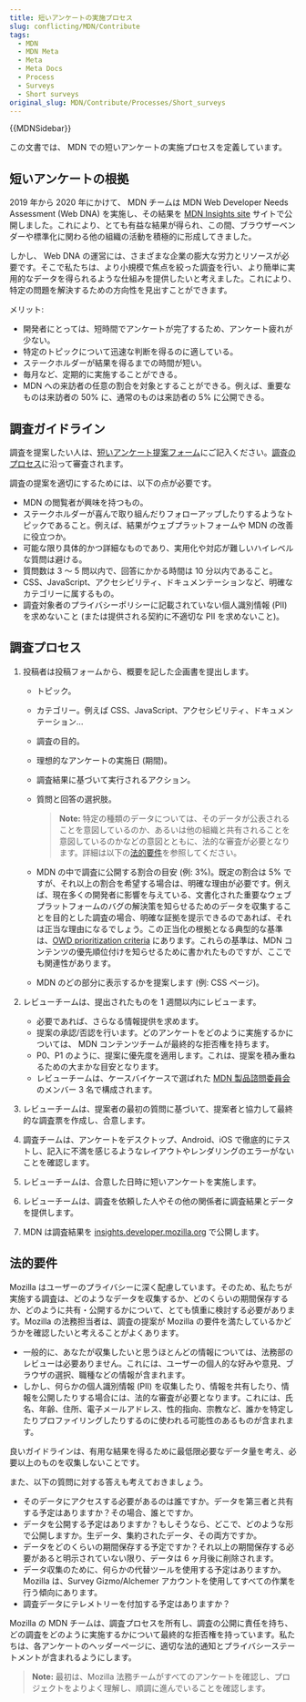 ```yaml
---
title: 短いアンケートの実施プロセス
slug: conflicting/MDN/Contribute
tags:
  - MDN
  - MDN Meta
  - Meta
  - Meta Docs
  - Process
  - Surveys
  - Short surveys
original_slug: MDN/Contribute/Processes/Short_surveys
---
```


{{MDNSidebar}}

この文書では、 MDN での短いアンケートの実施プロセスを定義しています。

## 短いアンケートの根拠

2019 年から 2020 年にかけて、 MDN チームは MDN Web Developer Needs Assessment (Web DNA) を実施し、その結果を [MDN Insights site](https://insights.developer.mozilla.org/) サイトで公開しました。これにより、とても有益な結果が得られ、この間、ブラウザーベンダーや標準化に関わる他の組織の活動を積極的に形成してきました。

しかし、 Web DNA の運営には、さまざまな企業の膨大な労力とリソースが必要です。そこで私たちは、より小規模で焦点を絞った調査を行い、より簡単に実用的なデータを得られるような仕組みを提供したいと考えました。これにより、特定の問題を解決するための方向性を見出すことができます。

メリット:

- 開発者にとっては、短時間でアンケートが完了するため、アンケート疲れが少ない。
- 特定のトピックについて迅速な判断を得るのに適している。
- ステークホルダーが結果を得るまでの時間が短い。
- 毎月など、定期的に実施することができる。
- MDN への来訪者の任意の割合を対象とすることができる。例えば、重要なものは来訪者の 50% に、通常のものは来訪者の 5% に公開できる。

## 調査ガイドライン

調査を提案したい人は、[短いアンケート提案フォーム](https://www.surveygizmo.com/s3/6306724/Short-survey-proposal-form)にご記入ください。[調査のプロセス](#survey_process)に沿って審査されます。

調査の提案を適切にするためには、以下の点が必要です。

- MDN の閲覧者が興味を持つもの。
- ステークホルダーが喜んで取り組んだりフォローアップしたりするようなトピックであること。例えば、結果がウェブプラットフォームや MDN の改善に役立つか。
- 可能な限り具体的かつ詳細なものであり、実用化や対応が難しいハイレベルな質問は避ける。
- 質問数は 3 ～ 5 問以内で、回答にかかる時間は 10 分以内であること。
- CSS、JavaScript、アクセシビリティ、ドキュメンテーションなど、明確なカテゴリーに属するもの。
- 調査対象者のプライバシーポリシーに記載されていない個人識別情報 (PII) を求めないこと (または提供される契約に不適切な PII を求めないこと)。

## 調査プロセス

1.  投稿者は投稿フォームから、概要を記した企画書を提出します。

    - トピック。
    - カテゴリー。例えば CSS、JavaScript、アクセシビリティ、ドキュメンテーション...
    - 調査の目的。
    - 理想的なアンケートの実施日 (期間)。
    - 調査結果に基づいて実行されるアクション。
    - 質問と回答の選択肢。

      > **Note:** 特定の種類のデータについては、そのデータが公表されることを意図しているのか、あるいは他の組織と共有されることを意図しているのかなどの意図とともに、法的な審査が必要となります。詳細は以下の[法的要件](#legal_requirements)を参照してください。

    - MDN の中で調査に公開する割合の目安 (例: 3%)。既定の割合は 5% ですが、それ以上の割合を希望する場合は、明確な理由が必要です。例えば、現在多くの開発者に影響を与えている、文書化された重要なウェブプラットフォームのバグの解決策を知らせるためのデータを収集することを目的とした調査の場合、明確な証拠を提示できるのであれば、それは正当な理由になるでしょう。この正当化の根拠となる典型的な基準は、[OWD prioritization criteria](https://github.com/openwebdocs/project/blob/main/steering-committee/prioritization-criteria.md) にあります。これらの基準は、MDN コンテンツの優先順位付けを知らせるために書かれたものですが、ここでも関連性があります。
    - MDN のどの部分に表示するかを提案します (例: CSS ページ)。

2.  レビューチームは、提出されたものを 1 週間以内にレビューます。

    - 必要であれば、さらなる情報提供を求めます。
    - 提案の承認/否認を行います。どのアンケートをどのように実施するかについては、 MDN コンテンツチームが最終的な拒否権を持ちます。
    - P0、P1 のように、提案に優先度を適用します。これは、提案を積み重ねるための大まかな目安となります。
    - レビューチームは、ケースバイケースで選ばれた [MDN 製品諮問委員会](/ja/docs/MDN/MDN_Product_Advisory_Board)のメンバー 3 名で構成されます。

3.  レビューチームは、提案者の最初の質問に基づいて、提案者と協力して最終的な調査票を作成し、合意します。
4.  調査チームは、アンケートをデスクトップ、Android、iOS で徹底的にテストし、記入に不満を感じるようなレイアウトやレンダリングのエラーがないことを確認します。
5.  レビューチームは、合意した日時に短いアンケートを実施します。
6.  レビューチームは、調査を依頼した人やその他の関係者に調査結果とデータを提供します。
7.  MDN は調査結果を [insights.developer.mozilla.org](https://insights.developer.mozilla.org/) で公開します。

## 法的要件

Mozilla はユーザーのプライバシーに深く配慮しています。そのため、私たちが実施する調査は、どのようなデータを収集するか、どのくらいの期間保存するか、どのように共有・公開するかについて、とても慎重に検討する必要があります。Mozilla の法務担当者は、調査の提案が Mozilla の要件を満たしているかどうかを確認したいと考えることがよくあります。

- 一般的に、あなたが収集したいと思うほとんどの情報については、法務部のレビューは必要ありません。これには、ユーザーの個人的な好みや意見、ブラウザの選択、職種などの情報が含まれます。
- しかし、何らかの個人識別情報 (PII) を収集したり、情報を共有したり、情報を公開したりする場合には、法的な審査が必要となります。これには、氏名、年齢、住所、電子メールアドレス、性的指向、宗教など、誰かを特定したりプロファイリングしたりするのに使われる可能性のあるものが含まれます。

良いガイドラインは、有用な結果を得るために最低限必要なデータ量を考え、必要以上のものを収集しないことです。

また、以下の質問に対する答えも考えておきましょう。

- そのデータにアクセスする必要があるのは誰ですか。データを第三者と共有する予定はありますか？その場合、誰とですか。
- データを公開する予定はありますか？もしそうなら、どこで、どのような形で公開しますか。生データ、集約されたデータ、その両方ですか。
- データをどのくらいの期間保存する予定ですか？それ以上の期間保存する必要があると明示されていない限り、データは 6 ヶ月後に削除されます。
- データ収集のために、何らかの代替ツールを使用する予定はありますか。 Mozilla は、Survey Gizmo/Alchemer アカウントを使用してすべての作業を行う傾向にあります。
- 調査データにテレメトリーを付加する予定はありますか？

Mozilla の MDN チームは、調査プロセスを所有し、調査の公開に責任を持ち、どの調査をどのように実施するかについて最終的な拒否権を持っています。私たちは、各アンケートのヘッダーページに、適切な法的通知とプライバシーステートメントが含まれるようにします。

> **Note:** 最初は、Mozilla 法務チームがすべてのアンケートを確認し、プロジェクトをよりよく理解し、順調に進んでいることを確認します。
